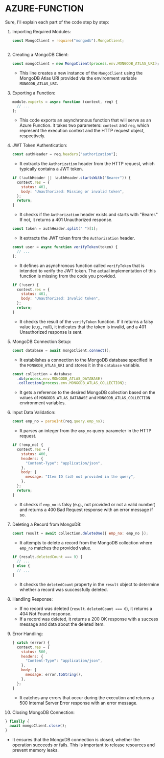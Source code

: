 
# AZURE-FUNCTION

Sure, I'll explain each part of the code step by step:

1. Importing Required Modules:
   ```javascript
   const MongoClient = require("mongodb").MongoClient;
 

2. Creating a MongoDB Client:
   ```javascript
   const mongoClient = new MongoClient(process.env.MONGODB_ATLAS_URI);
   ```
   - This line creates a new instance of the `MongoClient` using the MongoDB Atlas URI provided via the environment variable `MONGODB_ATLAS_URI`.

3. Exporting a Function:
   ```javascript
   module.exports = async function (context, req) {
     // ...
   };
   ```
   - This code exports an asynchronous function that will serve as an Azure Function. It takes two parameters: `context` and `req`, which represent the execution context and the HTTP request object, respectively.

4. JWT Token Authentication:
   ```javascript
   const authHeader = req.headers["authorization"];
   ```
   - It extracts the `Authorization` header from the HTTP request, which typically contains a JWT token.

   ```javascript
   if (!authHeader || !authHeader.startsWith("Bearer")) {
     context.res = {
       status: 401,
       body: "Unauthorized: Missing or invalid token",
     };
     return;
   }
   ```
   - It checks if the `Authorization` header exists and starts with "Bearer." If not, it returns a 401 Unauthorized response.

   ```javascript
   const token = authHeader.split(" ")[1];
   ```
   - It extracts the JWT token from the `Authorization` header.

   ```javascript
   const user = async function verifyToken(token) {
     // ...
   };
   ```
   - It defines an asynchronous function called `verifyToken` that is intended to verify the JWT token. The actual implementation of this function is missing from the code you provided.

   ```javascript
   if (!user) {
     context.res = {
       status: 401,
       body: "Unauthorized: Invalid token",
     };
     return;
   }
   ```
   - It checks the result of the `verifyToken` function. If it returns a falsy value (e.g., null), it indicates that the token is invalid, and a 401 Unauthorized response is sent.

5. MongoDB Connection Setup:
   ```javascript
   const database = await mongoClient.connect();
   ```
   - It establishes a connection to the MongoDB database specified in the `MONGODB_ATLAS_URI` and stores it in the `database` variable.

   ```javascript
   const collection = database
     .db(process.env.MONGODB_ATLAS_DATABASE)
     .collection(process.env.MONGODB_ATLAS_COLLECTION);
   ```
   - It gets a reference to the desired MongoDB collection based on the values of `MONGODB_ATLAS_DATABASE` and `MONGODB_ATLAS_COLLECTION` environment variables.

6. Input Data Validation:
   ```javascript
   const emp_no = parseInt(req.query.emp_no);
   ```
   - It parses an integer from the `emp_no` query parameter in the HTTP request.

   ```javascript
   if (!emp_no) {
     context.res = {
       status: 400,
       headers: {
         "Content-Type": "application/json",
       },
       body: {
         message: "Item ID (id) not provided in the query",
       },
     };
     return;
   }
   ```
   - It checks if `emp_no` is falsy (e.g., not provided or not a valid number) and returns a 400 Bad Request response with an error message if so.

7. Deleting a Record from MongoDB:
   ```javascript
   const result = await collection.deleteOne({ emp_no: emp_no });
   ```
   - It attempts to delete a record from the MongoDB collection where `emp_no` matches the provided value.

   ```javascript
   if (result.deletedCount === 0) {
     // ...
   } else {
     // ...
   }
   ```
   - It checks the `deletedCount` property in the `result` object to determine whether a record was successfully deleted.

8. Handling Response:
   - If no record was deleted (`result.deletedCount === 0`), it returns a 404 Not Found response.
   - If a record was deleted, it returns a 200 OK response with a success message and data about the deleted item.

9. Error Handling:
   ```javascript
   } catch (error) {
     context.res = {
       status: 500,
       headers: {
         "Content-Type": "application/json",
       },
       body: {
         message: error.toString(),
       },
     };
   }
   ```
   - It catches any errors that occur during the execution and returns a 500 Internal Server Error response with an error message.

10. Closing MongoDB Connection:
   ```javascript
   } finally {
     await mongoClient.close();
   }
   ```
   - It ensures that the MongoDB connection is closed, whether the operation succeeds or fails. This is important to release resources and prevent memory leaks.
